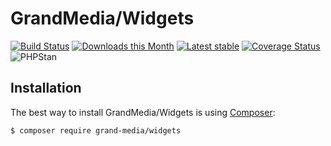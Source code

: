 GrandMedia/Widgets
======

[![Build Status](https://travis-ci.org/GrandMedia/Widgets.svg?branch=master)](https://travis-ci.org/GrandMedia/Widgets)
[![Downloads this Month](https://img.shields.io/packagist/dm/grand-media/widgets.svg)](https://packagist.org/packages/grand-media/widgets)
[![Latest stable](https://img.shields.io/packagist/v/grand-media/widgets.svg)](https://packagist.org/packages/grand-media/widgets)
[![Coverage Status](https://coveralls.io/repos/github/GrandMedia/Widgets/badge.svg?branch=master)](https://coveralls.io/github/GrandMedia/Widgets?branch=master)
![PHPStan](https://img.shields.io/badge/style-level%207-brightgreen.svg?style=flat-square&label=phpstan)

Installation
------------

The best way to install GrandMedia/Widgets is using  [Composer](http://getcomposer.org/):

```sh
$ composer require grand-media/widgets
```
